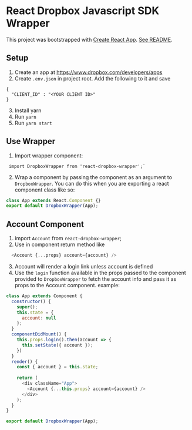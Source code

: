 # React Dropbox Javascript SDK Wrapper

This project was bootstrapped with [Create React App](https://github.com/facebookincubator/create-react-app).
[See README](https://github.com/facebookincubator/create-react-app/blob/master/packages/react-scripts/template/README.md).

## Setup

1. Create an app at https://www.dropbox.com/developers/apps
2. Create `.env.json` in project root. Add the following to it and save
  ```shell
  {
    "CLIENT_ID" : "<YOUR CLIENT ID>"
  }
  ```
3. Install yarn
4. Run `yarn`
5. Run `yarn start`


## Use Wrapper

1. Import wrapper component:
```shell
 import DropboxWrapper from 'react-dropbox-wrapper';`
 ```
2. Wrap a component by passing the component as an argument to `DropboxWrapper`. You can do this when you are exporting a react component class like so:
```javascript
class App extends React.Component {}
export default DropboxWrapper(App);
```


## Account Component

1. import `Account` from `react-dropbox-wrapper`;
2. Use in component return method like 
```javascript
  <Account {...props} account={account} />
```
3. Account will render a login link unless account is defined
4. Use the `login` function available in the props passed to the component provided to `DropboxWrapper` to fetch the account info and pass it as props to the Account component. example:
```javascript
class App extends Component {
  constructor() {
    super();
    this.state = {
      account: null
    };
  }
  componentDidMount() {
    this.props.login().then(account => {
      this.setState({ account });
    })
  }
  render() {
    const { account } = this.state;
    
    return (
      <div className="App">
        <Account {...this.props} account={account} />
      </div>
    );
  }
}

export default DropboxWrapper(App);
```